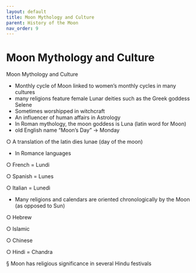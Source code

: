 ```yaml
---
layout: default
title: Moon Mythology and Culture
parent: History of the Moon
nav_order: 9
---
```

# Moon Mythology and Culture

Moon Mythology and Culture

- Monthly cycle of Moon linked to women’s monthly cycles in many cultures
- many religions feature female Lunar deities such as the Greek goddess Selene
- Sometimes worshipped in witchcraft
- An influencer of human affairs in Astrology
- In Roman mythology, the moon goddess is Luna (latin word for Moon)
- old English name “Moon’s Day” -> Monday

○ A translation of the latin dies lunae (day of the moon)

- In Romance languages

○ French = Lundi

○ Spanish = Lunes

○ Italian = Lunedì

- Many religions and calendars are oriented chronologically by the Moon (as opposed to Sun)

○ Hebrew

○ Islamic

○ Chinese

○ Hindi = Chandra

§ Moon has religious significance in several Hindu festivals

